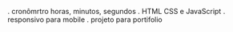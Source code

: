 . cronômrtro horas, minutos, segundos
. HTML CSS e JavaScript
. responsivo para mobile
. projeto para portifolio
